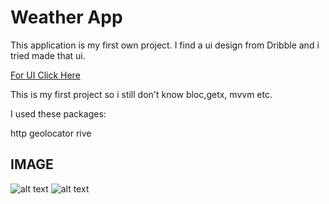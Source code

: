 # Weather App

This application is my first own project.
I find a ui design from Dribble and i tried made that ui.

[For UI Click Here](https://dribbble.com/shots/15342976-Weather-forecast-Mobile-App-Deisign)

This is my first project so i still don't know bloc,getx, mvvm etc.

I used these packages:

http
geolocator
rive


## IMAGE

![alt text](https://imgyukle.com/f/2022/02/05/o6tJQe.png)
![alt text](https://imgyukle.com/f/2022/02/05/o6tQgN.png)
